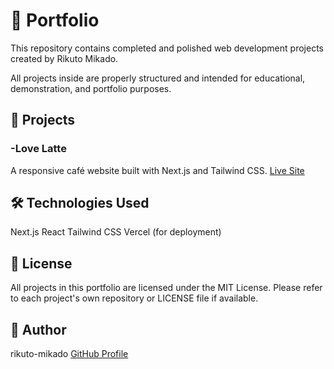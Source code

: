 # 📁 Portfolio
This repository contains completed and polished web development projects created by Rikuto Mikado.

All projects inside are properly structured and intended for educational, demonstration, and portfolio purposes.

## 📸 Projects
### -Love Latte

A responsive café website built with Next.js and Tailwind CSS.
[Live Site](https://portfolio-fawn-alpha-60.vercel.app/)

## 🛠️ Technologies Used
Next.js
React
Tailwind CSS
Vercel (for deployment)

## 📜 License
All projects in this portfolio are licensed under the MIT License.
Please refer to each project's own repository or LICENSE file if available.

## 👤 Author
rikuto-mikado
[GitHub Profile](https://github.com/rikuto-mikado)
